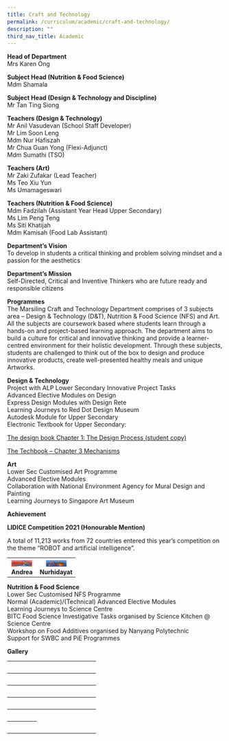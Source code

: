 ```yaml
---
title: Craft and Technology
permalink: /curriculum/academic/craft-and-technology/
description: ""
third_nav_title: Academic
---
```

**Head of Department**  
Mrs Karen Ong

**Subject Head (Nutrition & Food Science)**  
Mdm Shamala

**Subject Head (Design & Technology and Discipline)**  
Mr Tan Ting Siong

**Teachers (Design & Technology)**  
Mr Anil Vasudevan (School Staff Developer)  
Mr Lim Soon Leng  
Mdm Nur Hafiszah  
Mr Chua Guan Yong (Flexi-Adjunct)  
Mdm Sumathi (TSO)

**Teachers (Art)**  
Mr Zaki Zufakar (Lead Teacher)  
Ms Teo Xiu Yun  
Ms Umamageswari

**Teachers (Nutrition & Food Science)**  
Mdm Fadzilah (Assistant Year Head Upper Secondary)  
Ms Lim Peng Teng  
Ms Siti Khatijah  
Mdm Kamisah (Food Lab Assistant)

**Department’s Vision**  
To develop in students a critical thinking and problem solving mindset and a passion for the aesthetics

**Department’s Mission**  
Self-Directed, Critical and Inventive Thinkers who are future ready and responsible citizens

**Programmes**  
The Marsiling Craft and Technology Department comprises of 3 subjects area – Design & Technology (D&T), Nutrition & Food Science (NFS) and Art. All the subjects are coursework based where students learn through a hands-on and project-based learning approach. The department aims to build a culture for critical and innovative thinking and provide a learner-centred environment for their holistic development. Through these subjects, students are challenged to think out of the box to design and produce innovative products, create well-presented healthy meals and unique Artworks.

**Design & Technology**  
Project with ALP Lower Secondary Innovative Project Tasks  
Advanced Elective Modules on Design  
Express Design Modules with Design Rete  
Learning Journeys to Red Dot Design Museum  
Autodesk Module for Upper Secondary  
Electronic Textbook for Upper Secondary:

[The design book Chapter 1: The Design Process (student copy)](https://marsilingsec.moe.edu.sg/wp-content/uploads/2019/01/thedesignbook_students-Chapter-1-The-Design-Process.pdf)

[The Techbook – Chapter 3 Mechanisms](https://marsilingsec.moe.edu.sg/wp-content/uploads/2021/01/thetechbook-Chapter-3-Mechanisms.pdf)

**Art**  
Lower Sec Customised Art Programme  
Advanced Elective Modules  
Collaboration with National Environment Agency for Mural Design and Painting  
Learning Journeys to Singapore Art Museum

**Achievement**

**LIDICE Competition 2021 (Honourable Mention)**

A total of 11,213 works from 72 countries entered this year’s competition on the theme “ROBOT and artificial intelligence”.

<table>
<tbody>
  <tr>
    <th><img src="/images/Andrea.jpeg" width="55" height="17"><br>Andrea</th>
    <th><img src="/images/Nurhidayat.jpeg" width="55" height="17"><br>Nurhidayat</th>
  </tr>
</tbody>
</table>

**Nutrition & Food Science**  
Lower Sec Customised NFS Programme  
Normal (Academic)/(Technical) Advanced Elective Modules  
Learning Journeys to Science Centre  
BITC Food Science Investigative Tasks organised by Science Kitchen @ Science Centre  
Workshop on Food Additives organised by Nanyang Polytechnic   
Support for SWBC and PiE Programmes

**Gallery**

<table>
<tbody>
  <tr>
    <th><img src="![](/images/MG_0360-768x512.jpeg)" width="55" height="17"></th>
    <th><img src="![](/images/2018_IDP_Lit-Art02-768x509.jpeg)" width="55" height="17"></th>
		<th><img src="![](/images/2018_IDP_Lit-Art03.jpeg)" width="55" height="17"></th>
  </tr>
	<tr>
    <th><img src="![](/images/01-768x1024.jpeg)" width="55" height="17"></th>
    <th><img src="![](/images/02-768x1024.jpeg)" width="55" height="17"></th>
		<th><img src="![](/images/10-768x1024.jpeg)" width="55" height="17"></th>
  </tr>
	<tr>
    <th><img src="![](/images/05-2-768x373.jpeg)" width="55" height="17"></th>
    <th><img src="![](/images/06-768x373.jpeg)" width="55" height="17"></th>
		<th><img src="![](/images/07-768x373.jpeg)" width="55" height="17"></th>
  </tr>
	<tr>
    <th><img src="![](/images/08-768x576.jpeg)" width="55" height="17"></th>
    <th><img src="![](/images/09-768x576.jpeg)" width="55" height="17"></th>
		<th><img src="![](/images/12-1-768x576.jpeg)" width="55" height="17"></th>
  </tr>
	<tr>
    <th><img src="![](/images/11-1-768x576.jpeg)" width="55" height="17"></th>
    <th><img src="![](/images/13-576x1024.jpeg)" width="55" height="17"></th>
		<th><img src="![](/images/14-682x1024.jpeg)" width="55" height="17"></th>
  </tr>
	<tr>
    <th><img src="![](/images/15-768x452.jpeg)" width="55" height="17"></th>
  </tr>
</tbody>
</table>